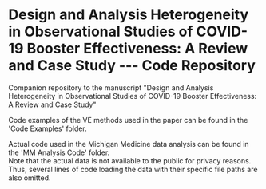# Design and Analysis Heterogeneity in Observational Studies of COVID-19 Booster Effectiveness: A Review and Case Study --- Code Repository
Companion repository to the manuscript "Design and Analysis Heterogeneity in Observational Studies of COVID-19 Booster Effectiveness: A Review and Case Study"

Code examples of the VE methods used in the paper can be found in the 'Code Examples' folder.

Actual code used in the Michigan Medicine data analysis can be found in the 'MM Analysis Code' folder.  
Note that the actual data is not available to the public for privacy reasons.  Thus, several lines of code loading the data with their specific file paths are also omitted.
